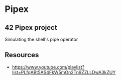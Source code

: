 # Pipex
## 42 Pipex project

Simulating the shell's pipe operator


## Resources
* https://www.youtube.com/playlist?list=PLfqABt5AS4FkW5mOn2Tn9ZZLLDwA3kZUY

